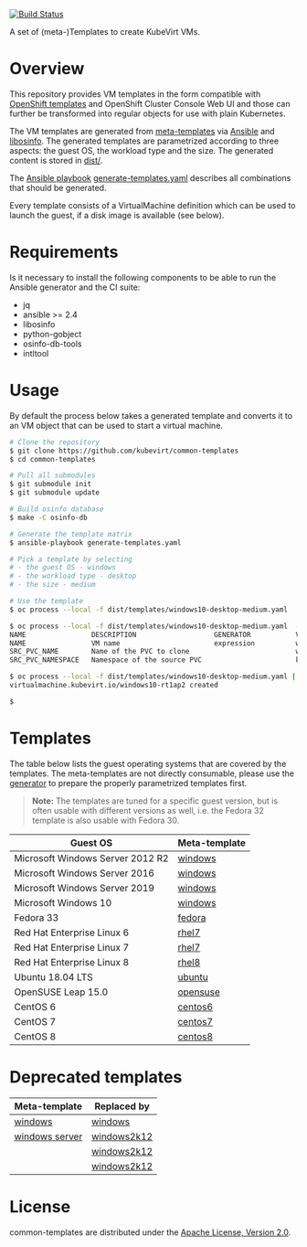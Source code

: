 [![Build Status](https://travis-ci.com/kubevirt/common-templates.svg?branch=master)](https://travis-ci.com/kubevirt/common-templates)

A set of (meta-)Templates to create KubeVirt VMs.

# Overview

This repository provides VM templates in the form compatible with [OpenShift templates](https://docs.okd.io/latest/openshift_images/using-templates.html) and OpenShift Cluster Console Web UI and those can further be transformed into regular objects for use with plain Kubernetes.

The VM templates are generated from [meta-templates](templates/) via [Ansible](https://www.ansible.com/) and [libosinfo](https://libosinfo.org/). The generated templates are parametrized according to three aspects: the guest OS, the workload type and the size. The generated content is stored in [dist/](dist/).

The [Ansible playbook](https://docs.ansible.com/ansible/latest/user_guide/playbooks.html) [generate-templates.yaml](generate-templates.yaml) describes all combinations that should be generated.

Every template consists of a VirtualMachine definition which can be used to launch the guest, if a disk image is available (see below).

# Requirements

Is it necessary to install the following components to be able to run the Ansible generator and the CI suite:

- jq
- ansible >= 2.4
- libosinfo
- python-gobject
- osinfo-db-tools
- intltool

# Usage

By default the process below takes a generated template and converts it to an VM object that can be used to start a virtual machine.

```bash
# Clone the repository
$ git clone https://github.com/kubevirt/common-templates
$ cd common-templates

# Pull all submodules
$ git submodule init
$ git submodule update

# Build osinfo database
$ make -C osinfo-db

# Generate the template matrix
$ ansible-playbook generate-templates.yaml

# Pick a template by selecting
# - the guest OS - windows
# - the workload type - desktop
# - the size - medium

# Use the template
$ oc process --local -f dist/templates/windows10-desktop-medium.yaml

$ oc process --local -f dist/templates/windows10-desktop-medium.yaml  --parameters
NAME                DESCRIPTION                   GENERATOR           VALUE
NAME                VM name                       expression          windows-[a-z0-9]{6}
SRC_PVC_NAME        Name of the PVC to clone                          win10
SRC_PVC_NAMESPACE   Namespace of the source PVC                       kubevirt-os-images

$ oc process --local -f dist/templates/windows10-desktop-medium.yaml | kubectl apply -f -
virtualmachine.kubevirt.io/windows10-rt1ap2 created

$
```

# Templates

The table below lists the guest operating systems that are covered by the templates. The meta-templates are not directly consumable, please use the [generator](generate-templates.yaml) to prepare the properly parametrized templates first.

> **Note:** The templates are tuned for a specific guest version, but is often
> usable with different versions as well, i.e. the Fedora 32 template is also
> usable with Fedora 30.

| Guest OS | Meta-template |
|---|---|
| Microsoft Windows Server 2012 R2 | [windows](templates/windows2k12.tpl.yaml) |
| Microsoft Windows Server 2016 | [windows](templates/windows2k16.tpl.yaml) |
| Microsoft Windows Server 2019 | [windows](templates/windows2k19.tpl.yaml) |
| Microsoft Windows 10 | [windows](templates/windows10.tpl.yaml) |
| Fedora 33 | [fedora](templates/fedora.tpl.yaml) |
| Red Hat Enterprise Linux 6 | [rhel7](templates/rhel6.tpl.yaml) |
| Red Hat Enterprise Linux 7 | [rhel7](templates/rhel7.tpl.yaml) |
| Red Hat Enterprise Linux 8 | [rhel8](templates/rhel8.tpl.yaml) |
| Ubuntu 18.04 LTS | [ubuntu](templates/ubuntu.tpl.yaml) |
| OpenSUSE Leap 15.0 | [opensuse](templates/opensuse.tpl.yaml) |
| CentOS 6 | [centos6](templates/centos6.tpl.yaml) |
| CentOS 7 | [centos7](templates/centos7.tpl.yaml) |
| CentOS 8 | [centos8](templates/centos8.tpl.yaml) |

# Deprecated templates

| Meta-template | Replaced by |
|---|---|
| [windows](templates/win2k12r2-deprecated.tpl.yaml)| [windows](templates/windows.tpl.yaml) |
| [windows server](templates/deprecated-windows.tpl.yaml)| [windows2k12](templates/windows2k12.tpl.yaml) |
|| [windows2k12](templates/windows2k16.tpl.yaml) |
|| [windows2k12](templates/windows2k19.tpl.yaml) |

# License

common-templates are  distributed under the
[Apache License, Version 2.0](http://www.apache.org/licenses/LICENSE-2.0.txt).

